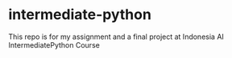# intermediate-python
This repo is for my assignment and a final project at Indonesia AI IntermediatePython Course
